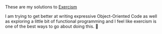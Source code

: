 These are my solutions to [Exercism](http://exercism.io)

I am trying to get better at writing expressive Object-Oriented Code as well as exploring a little bit of functional programming  and I feel like exercism is one of the best ways to go about doing this.  🐳


